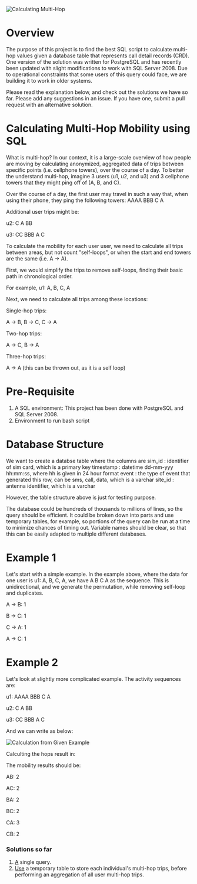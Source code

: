 ![Calculating Multi-Hop](./media/unicef-logo.png)

# Overview

The purpose of this project is to find the best SQL script to calculate multi-hop values given a database table that represents call detail records (CRD). One version of the solution was written for PostgreSQL and has recently been updated with slight modifications to work with SQL Server 2008. Due to operational constraints that some users of this query could face, we are building it to work in older systems.

Please read the explanation below, and check out the solutions we have so far. Please add any suggestions in an issue. If you have one, submit a pull request with an alternative solution.

# Calculating Multi-Hop Mobility using SQL
What is multi-hop? In our context, it is a large-scale overview of how people are moving by calculating anonymized, aggregated data of trips between specific points (i.e. cellphone towers), over the course of a day. To better the understand multi-hop, imagine 3 users (u1, u2, and u3) and 3 cellphone towers that they might ping off of (A, B, and C).

Over the course of a day, the first user may travel in such a way that, when using their phone, they ping the following towers:
AAAA BBB C A

Additional user trips might be:

u2: C A BB

u3: CC BBB A C

To calculate the mobility for each user user, we need to calculate all trips between areas, but not count "self-loops", or when the start and end towers are the same (i.e. A -> A).

First, we would simplify the trips to remove self-loops, finding their basic path in chronological order.

For example, u1: A, B, C, A

Next, we need to calculate all trips among these locations:

Single-hop trips:

A -> B, B -> C, C -> A

Two-hop trips:

A -> C, B -> A

Three-hop trips:

 A -> A (this can be thrown out, as it is a self loop)

# Pre-Requisite
1. A SQL environment: This project has been done with PostgreSQL and SQL Server 2008.
2. Environment to run bash script

# Database Structure

We want to create a databse table where the columns are
sim_id : identifier of sim card, which is a primary key
timestamp : datetime dd-mm-yyy hh:mm:ss, where hh is given in 24 hour format
event : the type of event that generated this row, can be sms, call, data, which is a varchar
site_id : antenna identifier, which is a varchar

However, the table structure above is just for testing purpose.

The database could be hundreds of thousands to millions of lines, so the query should be efficient. It could be broken down into parts and use temporary tables, for example, so portions of the query can be run at a time to minimize chances of timing out. Variable names should be clear, so that this can be easily adapted to multiple different databases.

# Example 1
Let's start with a simple example. In the example above, where the data for one user is u1: A, B, C, A, we have A B C A as the sequence. This is unidirectional, and we generate the permutation, while removing self-loop and duplicates.

A -> B: 1

B -> C: 1

C -> A: 1

A -> C: 1

# Example 2

Let's look at slightly more complicated example. The activity sequences are:

u1: AAAA BBB C A

u2: C A BB

u3: CC BBB A C

And we can write as below:

![Calculation from Given Example](./media/diagram1.png)

Calculting the hops result in:

The mobility results should be:

AB: 2

AC: 2

BA: 2

BC: 2

CA: 3

CB: 2


### Solutions so far

1. [A](https://github.com/unicef/magicbox-multihop-mobility/tree/master/solutions/computate) single query.
2. [Use](https://github.com/unicef/magicbox-multihop-mobility/tree/master/solutions/marcellamaki) a temporary table to store each individual's multi-hop trips, before performing an aggregation of all user multi-hop trips.
